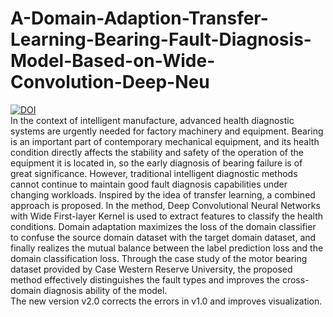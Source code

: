 # A-Domain-Adaption-Transfer-Learning-Bearing-Fault-Diagnosis-Model-Based-on-Wide-Convolution-Deep-Neu
[![DOI](https://zenodo.org/badge/420853505.svg)](https://zenodo.org/badge/latestdoi/420853505)  
In the context of intelligent manufacture, advanced health diagnostic systems are urgently needed for factory machinery and equipment. Bearing is an important part of contemporary mechanical equipment, and its health condition directly affects the stability and safety of the operation of the equipment it is located in, so the early diagnosis of bearing failure is of great significance. However, traditional intelligent diagnostic methods cannot continue to maintain good fault diagnosis capabilities under changing workloads. Inspired by the idea of transfer learning, a combined approach is proposed. In the method, Deep Convolutional Neural Networks with Wide First-layer Kernel is used to extract features to classify the health conditions. Domain adaptation maximizes the loss of the domain classifier to confuse the source domain dataset with the target domain dataset, and finally realizes the mutual balance between the label prediction loss and the domain classification loss. Through the case study of the motor bearing dataset provided by Case Western Reserve University, the proposed method effectively distinguishes the fault types and improves the cross-domain diagnosis ability of the model.  
The new version v2.0 corrects the errors in v1.0 and improves visualization. 
